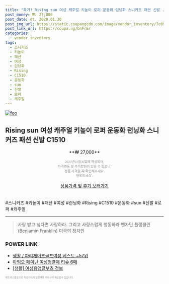```yaml
--- 
title: "특가! Rising sun 여성 캐주얼 키높이 로퍼 운동화 런닝화 스니커즈 패션 신발 ..." 
post_money: ₩. 27,000 
post_date: dt. 2020.01.30 
post_img_url: https://static.coupangcdn.com/image/vendor_inventory/7c09/c3e48ba33fdffaa0a72f17640c2ded63288864526c4a91c11607836af7da.jpg 
post_link_url: https://coupa.ng/bnFrEr 
categories: 
  - vendor_inventory 
tags: 
  - 스니커즈 
  - 키높이 
  - 패션 
  - 여성 
  - 런닝화 
  - Rising 
  - C1510 
  - 운동화 
  - sun 
  - 신발 
  - 로퍼 
  - 캐주얼 
--- 
```

[![foo](https://static.coupangcdn.com/image/vendor_inventory/7c09/c3e48ba33fdffaa0a72f17640c2ded63288864526c4a91c11607836af7da.jpg)](https://coupa.ng/bnFrEr) 

## Rising sun 여성 캐주얼 키높이 로퍼 운동화 런닝화 스니커즈 패션 신발 C1510 
<p style="text-align: center;">**₩ 27,000**</p> 
<p style="text-align: center;"><span style="color: #898c8f; font-family: Georgia,Times,serif; font-size: 0.75em;">2020년01월30일에 작성되어, <br>가격변동 및 추가할인이 있을 수 있으니,<br> 상품 가격을 꼭!확인해주세요.<br>행복하세요~</span> 
</p>	 
<div markdown="0" style="text-align: center;"><a href="https://coupa.ng/bnFrEr" class="btn btn--success">상품가격 및 후기 보러가기</a></div> 
<br><br> 
  #스니커즈 #키높이 #패션 #여성 #런닝화 #Rising #C1510 #운동화 #sun #신발 #로퍼 #캐주얼 
<hr> 

> 사랑 받고 싶다면 사랑하라. 그리고 사랑스럽게 행동하라 벤자민 플랭클린 (Benjamin Franklin) 미국의 정치인 


### POWER LINK

* <a href="https://blog.naver.com/santokki14/221776222171" target="_blank">생활 / 파리게이츠골프여성 베스트 ~57위</a>
* <a href="https://blog.naver.com/fasyy4321/221787029218" target="_blank">아임오 페미닌 여성청결제 티슈 6매</a>
* <a href="https://blog.naver.com/sakai111/221767596693" target="_blank"> [생활] 여성용앵글부츠 정보 </a>

<span style="color: #898c8f; font-family: Georgia,Times,serif; font-size: 0.55em;">파트너스활동으로 작성자에게 일정액의 커미션이 제공될수 있습니다.</span> 
